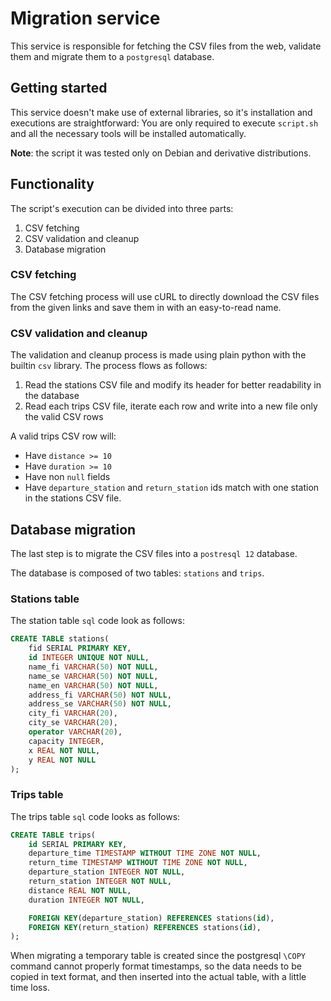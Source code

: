 # Migration service

This service is responsible for fetching the CSV files from the web, validate them and migrate them to a `postgresql` database.

## Getting started

This service doesn't make use of external libraries, so it's installation and executions are straightforward: 
You are only required to execute `script.sh` and all the necessary tools will be installed automatically.

**Note**: the script it was tested only on Debian and derivative distributions.

## Functionality

The script's execution can be divided into three parts:

1. CSV fetching
2. CSV validation and cleanup
3. Database migration

### CSV fetching

The CSV fetching process will use cURL to directly download the CSV files from the given links and save them in with an 
easy-to-read name.

### CSV validation and cleanup

The validation and cleanup process is made using plain python with the builtin `csv` library.
The process flows as follows:

1. Read the stations CSV file and modify its header for better readability in the database
2. Read each trips CSV file, iterate each row and write into a new file only the valid CSV rows

A valid trips CSV row will:

- Have `distance >= 10`
- Have `duration >= 10`
- Have non `null` fields
- Have `departure_station` and `return_station` ids match with one station in the stations CSV file.

## Database migration

The last step is to migrate the CSV files into a `postresql 12` database.

The database is composed of two tables: `stations` and `trips`.

### Stations table

The station table `sql` code look as follows:

```sql
CREATE TABLE stations(
    fid SERIAL PRIMARY KEY,
    id INTEGER UNIQUE NOT NULL,
    name_fi VARCHAR(50) NOT NULL,
    name_se VARCHAR(50) NOT NULL,
    name_en VARCHAR(50) NOT NULL,
    address_fi VARCHAR(50) NOT NULL,
    address_se VARCHAR(50) NOT NULL,
    city_fi VARCHAR(20),
    city_se VARCHAR(20),
    operator VARCHAR(20),
    capacity INTEGER,
    x REAL NOT NULL,
    y REAL NOT NULL
);
```

### Trips table

The trips table `sql` code looks as follows:
 
```sql
CREATE TABLE trips(
    id SERIAL PRIMARY KEY,
    departure_time TIMESTAMP WITHOUT TIME ZONE NOT NULL,
    return_time TIMESTAMP WITHOUT TIME ZONE NOT NULL,
    departure_station INTEGER NOT NULL,
    return_station INTEGER NOT NULL,
    distance REAL NOT NULL,
    duration INTEGER NOT NULL,

    FOREIGN KEY(departure_station) REFERENCES stations(id),
    FOREIGN KEY(return_station) REFERENCES stations(id),
);
```

When migrating a temporary table is created since the postgresql `\COPY` command cannot properly format timestamps,
so the data needs to be copied in text format, and then inserted into the actual table, with a little time loss.
